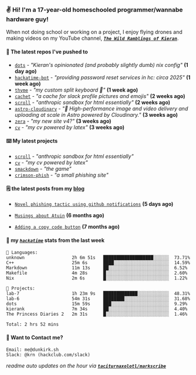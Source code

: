 ### ✌️ Hi! I'm a 17-year-old homeschooled programmer/wannabe hardware guy!

When not doing school or working on a project, I enjoy flying drones and making videos on my YouTube channel, [**_`The Wild Ramblings of Kieran`_**](https://youtube.com/@kieran.rambles).

#### 👷 The latest repos I've pushed to

- [`dots`](https://github.com/taciturnaxolotl/dots) - _"Kieran's opinionated (and probably slightly dumb) nix config"_ **(1 day ago)**
- [`hackatime-bot`](https://github.com/taciturnaxolotl/hackatime-bot) - _"providing password reset services in hc: circa 2025"_ **(1 week ago)**
- [`thyme`](https://github.com/taciturnaxolotl/thyme) - _"my custom split keyboard 🫶"_ **(1 week ago)**
- [`cachet`](https://github.com/taciturnaxolotl/cachet) - _"a cache for slack profile pictures and emojis"_ **(2 weeks ago)**
- [`scroll`](https://github.com/taciturnaxolotl/scroll) - _"anthropic sandbox for html essentially"_ **(2 weeks ago)**
- [`astro-cloudinary`](https://github.com/cloudinary-community/astro-cloudinary) - _"🚀 High-performance image and video delivery and uploading at scale in Astro powered by Cloudinary."_ **(3 weeks ago)**
- [`zera`](https://github.com/taciturnaxolotl/zera) - _"my new site v4?"_ **(3 weeks ago)**
- [`cv`](https://github.com/taciturnaxolotl/cv) - _"my cv powered by latex"_ **(3 weeks ago)**

#### ⌨️ My latest projects

- [`scroll`](https://github.com/taciturnaxolotl/scroll) - _"anthropic sandbox for html essentially"_
- [`cv`](https://github.com/taciturnaxolotl/cv) - _"my cv powered by latex"_
- [`smackdown`](https://github.com/taciturnaxolotl/smackdown) - _"the game"_
- [`crimson-phish`](https://github.com/taciturnaxolotl/crimson-phish) - _"a small phishing site"_

#### 🗒️ the latest posts from my [blog](https://dunkirk.sh)

- [`Novel phishing tactic using github notifications`](https://dunkirk.sh/blog/github-phishing/) **(5 days ago)**

- [`Musings about Atuin`](https://dunkirk.sh/blog/atuin/) **(6 months ago)**

- [`Adding a copy code button`](https://dunkirk.sh/blog/adding-a-copy-button/) **(7 months ago)**



#### 📡 my [_`hackatime`_](https://waka.hackclub.com) stats from the last week

```text
💾 Languages:
unknown                  2h 6m 51s   ███████████████████░░░░░░  73.71%
C++                      25m 6s      ████░░░░░░░░░░░░░░░░░░░░░  14.59%
Markdown                 11m 13s     ██░░░░░░░░░░░░░░░░░░░░░░░  6.52%
Makefile                 4m 28s      █░░░░░░░░░░░░░░░░░░░░░░░░  2.60%
Nix                      2m 6s       █░░░░░░░░░░░░░░░░░░░░░░░░  1.22%

💼 Projects:
lab-7                    1h 23m 9s   █████████████░░░░░░░░░░░░  48.31%
lab-6                    54m 31s     ████████░░░░░░░░░░░░░░░░░  31.68%
dots                     15m 59s     ███░░░░░░░░░░░░░░░░░░░░░░  9.29%
kierank                  7m 34s      ██░░░░░░░░░░░░░░░░░░░░░░░  4.40%
The Princess Diaries 2   2m 31s      █░░░░░░░░░░░░░░░░░░░░░░░░  1.46%

Total: 2 hrs 52 mins
```

#### 📮 Want to Contact me?

```text
Email: me@dunkirk.sh
Slack: @krn (hackclub.com/slack)
```

_readme auto updates on the hour via [**`taciturnaxolotl/markscribe`**](https://github.com/taciturnaxolotl/markscribe)_
